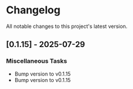 # Changelog
All notable changes to this project's latest version.

## [0.1.15] - 2025-07-29

### Miscellaneous Tasks

- Bump version to v0.1.15
- Bump version to v0.1.15

<!-- generated by git-cliff -->
